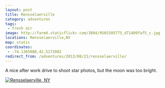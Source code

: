 ```yaml
---
layout: post
title: Rensselaerville
category: adventures
tags:
 - fresh air
image: http://farm4.staticflickr.com/3804/9565395773_d71409faf5_c.jpg
locations: Rensselaerville,NY
map: static
coordinates:
 - -74.1365088,42.5172082
redirect_from: /adventures/2013/08/21/rensselaerville/
---
```



A nice after work drive to shoot star photos, but the moon was too bright.

<div class="photos">
<a href="http://www.flickr.com/photos/91218249@N05/9565395773/" title="Rensselaerville, NY by katydecorah, on Flickr">
<img src="http://farm4.staticflickr.com/3804/9565395773_d71409faf5_c.jpg" class="pop-out" alt="Rensselaerville, NY"></a>
</div>